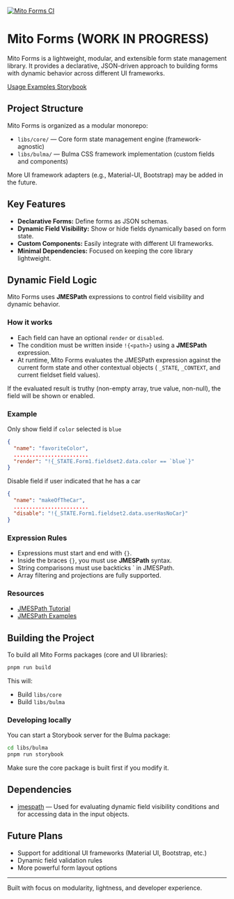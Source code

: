 [![Mito Forms CI](https://github.com/vlad-eroshin/mito-forms/actions/workflows/devBuild.yml/badge.svg)](https://github.com/vlad-eroshin/mito-forms/actions/workflows/devBuild.yml)

# Mito Forms (WORK IN PROGRESS)

Mito Forms is a lightweight, modular, and extensible form state management library.
It provides a declarative, JSON-driven approach to building forms with dynamic behavior across different UI frameworks.

[Usage Examples Storybook](https://vlad-eroshin.github.io/mito-forms/storybook/bulma)

## Project Structure

Mito Forms is organized as a modular monorepo:

- `libs/core/` — Core form state management engine (framework-agnostic)
- `libs/bulma/` — Bulma CSS framework implementation (custom fields and components)

More UI framework adapters (e.g., Material-UI, Bootstrap) may be added in the future.

## Key Features

- **Declarative Forms:** Define forms as JSON schemas.
- **Dynamic Field Visibility:** Show or hide fields dynamically based on form state.
- **Custom Components:** Easily integrate with different UI frameworks.
- **Minimal Dependencies:** Focused on keeping the core library lightweight.

## Dynamic Field Logic

Mito Forms uses **JMESPath** expressions to control field visibility and dynamic behavior.

### How it works

- Each field can have an optional `render` or `disabled`.
- The condition must be written inside `!{<path>}` using a **JMESPath** expression.
- At runtime, Mito Forms evaluates the JMESPath expression against the current form state and other contextual objects (
  `_STATE`, `_CONTEXT`, and current fieldset field values).

If the evaluated result is truthy (non-empty array, true value, non-null), the field will be shown or enabled.

### Example

Only show field if `color` selected is `blue`

```json
{
  "name": "favoriteColor",
  ........................
  "render": "!{_STATE.Form1.fieldset2.data.color == `blue`}"
}
```

Disable field if user indicated that he has a car

```json
{
  "name": "makeOfTheCar",
  ........................
  "disable": "!{_STATE.Form1.fieldset2.data.userHasNoCar}"
}
```

### Expression Rules

- Expressions must start and end with `{}`.
- Inside the braces `{}`, you must use **JMESPath** syntax.
- String comparisons must use backticks \` in JMESPath.
- Array filtering and projections are fully supported.

### Resources

- [JMESPath Tutorial](https://jmespath.org/tutorial.html)
- [JMESPath Examples](https://jmespath.org/examples.html)

## Building the Project

To build all Mito Forms packages (core and UI libraries):

```bash
pnpm run build
```

This will:

- Build `libs/core`
- Build `libs/bulma`

### Developing locally

You can start a Storybook server for the Bulma package:

```bash
cd libs/bulma
pnpm run storybook
```

Make sure the core package is built first if you modify it.

## Dependencies

- [jmespath](https://www.npmjs.com/package/jmespath) — Used for evaluating dynamic field visibility conditions and for accessing data in the input objects.

## Future Plans

- Support for additional UI frameworks (Material UI, Bootstrap, etc.)
- Dynamic field validation rules
- More powerful form layout options

---

Built with focus on modularity, lightness, and developer experience.
